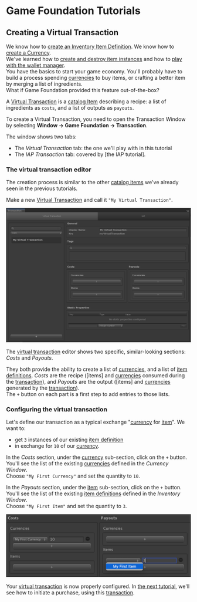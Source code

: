 # Game Foundation Tutorials

## Creating a Virtual Transaction

We know how to [create an Inventory Item Definition].
We know how to [create a Currency].  
We've learned how to [create and destroy item instances] and how to [play with the wallet manager].  
You have the basics to start your game economy.
You'll probably have to build a process spending [currencies] to buy items, or crafting a better item by merging a list of ingredients.  
What if Game Foundation provided this feature out-of-the-box?

A [Virtual Transaction] is a [catalog Item] describing a recipe: a list of ingredients as `costs`, and a list of outputs as `payouts`.  

To create a Virtual Transaction, you need to open the Transaction Window by selecting __Window → Game Foundation → Transaction__.

The window shows two tabs:

- The _Virtual Transaction_ tab: the one we'll play with in this tutorial
- The _IAP Transaction_ tab: covered by [the IAP tutorial].

### The virtual transaction editor

The creation process is similar to the other [catalog items] we've already seen in the previous tutorials.

Make a new [Virtual Transaction] and call it `"My Virtual Transaction"`.

![The Editor of a Virtual Transaction](../images/tutorial-virtualtransaction-editor.png)

The [virtual transaction] editor shows two specific, similar-looking sections: _Costs_ and _Payouts_.

They both provide the ability to create a list of [currencies], and a list of [item definitions].
_Costs_ are the recipe ([items] and [currencies] consumed during the [transaction]), and _Payouts_ are the output ([items] and [currencies] generated by the [transaction]).  
The `+` button on each part is a first step to add entries to those lists.

### Configuring the virtual transaction

Let's define our transaction as a typical exchange "[currency] for [item]".
We want to:

- get `3` instances of our existing [item definition]
- in exchange for `10` of our [currency].

In the _Costs_ section, under the [currency] sub-section, click on the `+` button.
You'll see the list of the existing [currencies] defined in the _Currency Window_.  
Choose `"My First Currency"` and set the quantity to `10`.

In the _Payouts_ section, under the [item] sub-section, click on the `+` button.
You'll see the list of the existing [item definitions] defined in the _Inventory Window_.  
Choose `"My First Item"` and set the quantity to `3`.

![The Virtual Transaction, configured](../images/tutorial-virtualtransaction-configure.png)

Your [virtual transaction] is now properly configured.
In [the next tutorial], we'll see how to initiate a purchase, using this [transaction].


[create an inventory item definition]: 01-CreatingAnItemDefinition.md

[create a currency]: 03-CreatingCurrency.md

[create and destroy item instances]: 02-PlayingWithRuntimeItem.md

[play with the wallet manager]: 04-PlayingWithRuntimeCurrency.md

[virtual transaction]: ../CatalogItems/VirtualTransaction.md
[transaction]:         ../CatalogItems/VirtualTransaction.md

[catalog item]:  ../Catalog.md#catalog-items
[catalog items]: ../Catalog.md#catalog-items

[currencies]: ../CatalogItems/Currency.md
[currency]:   ../CatalogItems/Currency.md

[item definitions]: ../CatalogItems/InventoryItemDefinition.md
[item definition]:  ../CatalogItems/InventoryItemDefinition.md
[item]:             ../CatalogItems/InventoryItemDefinition.md

[the next tutorial]: 10-PlayingWithRuntimeVirtualTransaction.md
